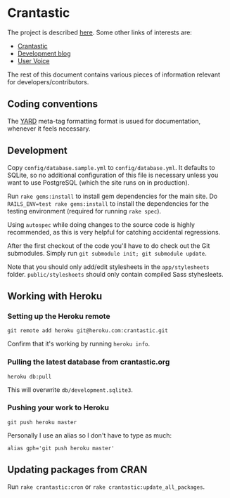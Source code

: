 # Crantastic

The project is described [here](http://dev.crantastic.org/about). Some other
links of interests are:

- [Crantastic](http://crantastic.org/)
- [Development blog](http://blog.crantastic.org/)
- [User Voice](http://crantastic.uservoice.com/)

The rest of this document contains various pieces of information relevant for
developers/contributors.

## Coding conventions

The [YARD](http://github.com/lsegal/yard/tree/master) meta-tag formatting format
is usued for documentation, whenever it feels necessary.

## Development

Copy `config/database.sample.yml` to `config/database.yml`. It defaults to
SQLite, so no additional configuration of this file is necessary unless you want
to use PostgreSQL (which the site runs on in production).

Run `rake gems:install` to install gem dependencies for the main site.
Do `RAILS_ENV=test rake gems:install` to install the dependencies for the
testing environment (required for running `rake spec`).

Using `autospec` while doing changes to the source code is highly recommended,
as this is very helpful for catching accidental regressions.

After the first checkout of the code you'll have to do check out the Git
submodules. Simply run `git submodule init; git submodule update`.

Note that you should only add/edit stylesheets in the `app/stylesheets` folder.
`public/stylesheets` should only contain compiled Sass styhesleets.

## Working with Heroku

### Setting up the Heroku remote

    git remote add heroku git@heroku.com:crantastic.git

Confirm that it's working by running `heroku info`.

### Pulling the latest database from crantastic.org

    heroku db:pull

This will overwrite `db/development.sqlite3`.

### Pushing your work to Heroku

    git push heroku master

Personally I use an alias so I don't have to type as much:

    alias gph='git push heroku master'

## Updating packages from CRAN

Run `rake crantastic:cron` or `rake crantastic:update_all_packages`.

